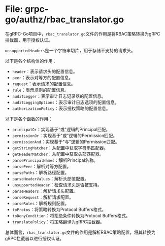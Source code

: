 # File: grpc-go/authz/rbac_translator.go

在gRPC-Go项目中，`rbac_translator.go`文件的作用是将RBAC策略转换为gRPC拦截器，用于授权认证。

`unsupportedHeaders`是一个字符串切片，用于存储不支持的请求头。

以下是各个结构体的作用：

- `header`：表示请求头的配置信息。
- `peer`：表示对等方的配置信息。
- `request`：表示请求的配置信息。
- `rule`：表示规则的配置信息。
- `auditLogger`：表示审计日志记录器的配置信息。
- `auditLoggingOptions`：表示审计日志选项的配置信息。
- `authorizationPolicy`：表示授权策略的配置信息。

以下是各个函数的作用：

- `principalOr`：实现基于"或"逻辑的Principal匹配。
- `permissionOr`：实现基于"或"逻辑的Permission匹配。
- `permissionAnd`：实现基于"与"逻辑的Permission匹配。
- `getStringMatcher`：从配置中获取字符串匹配器。
- `getHeaderMatcher`：从配置中获取头部匹配器。
- `parsePrincipalNames`：解析Principal名称。
- `parsePeer`：解析对等方配置。
- `parsePaths`：解析路径配置。
- `parseHeaderValues`：解析头部值配置。
- `unsupportedHeader`：检查请求头是否被支持。
- `parseHeaders`：解析请求头配置。
- `parseRequest`：解析请求配置。
- `parseRules`：解析规则配置。
- `toProtos`：将策略转换为Protocol Buffers格式。
- `toDenyCondition`：将拒绝条件转换为Protocol Buffers格式。
- `translatePolicy`：将策略翻译为gRPC拦截器。

总体而言，`rbac_translator.go`文件的作用是解析RBAC策略配置，将其转换为gRPC拦截器以进行授权认证。

